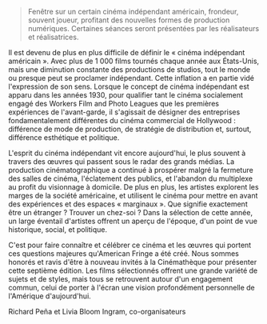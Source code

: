 > Fenêtre sur un certain cinéma indépendant américain, frondeur, souvent joueur, profitant des nouvelles formes de production numériques. Certaines séances seront présentées par les réalisateurs et réalisatrices.

Il est devenu de plus en plus difficile de définir le « cinéma indépendant américain ». Avec plus de 1 000 films tournés chaque année aux États-Unis, mais une diminution constante des productions de studios, tout le monde ou presque peut se proclamer indépendant. Cette inflation a en partie vidé l'expression de son sens. Lorsque le concept de cinéma indépendant est apparu dans les années 1930, pour qualifier tant le cinéma socialement engagé des Workers Film and Photo Leagues que les premières expériences de l'avant-garde, il s'agissait de désigner des entreprises fondamentalement différentes du cinéma commercial de Hollywood : différence de mode de production, de stratégie de distribution et, surtout, différence esthétique et politique.

L'esprit du cinéma indépendant vit encore aujourd'hui, le plus souvent à travers des œuvres qui passent sous le radar des grands médias. La production cinématographique a continué à prospérer malgré la fermeture des salles de cinéma, l'éclatement des publics, et l'abandon du multiplexe au profit du visionnage à domicile. De plus en plus, les artistes explorent les marges de la société américaine, et utilisent le cinéma pour mettre en avant des expériences et des espaces « marginaux ». Que signifie exactement être un étranger ? Trouver un chez-soi ? Dans la sélection de cette année, un large éventail d'artistes offrent un aperçu de l'époque, d'un point de vue historique, social, et politique.

C'est pour faire connaître et célébrer ce cinéma et les œuvres qui portent ces questions majeures qu'American Fringe a été créé. Nous sommes honorés et ravis d'être à nouveau invités à la Cinémathèque pour présenter cette septième édition. Les films sélectionnés offrent une grande variété de sujets et de styles, mais tous se retrouvent autour d'un engagement commun, celui de porter à l'écran une vision profondément personnelle de l'Amérique d'aujourd'hui.

Richard Peña et Livia Bloom Ingram, co-organisateurs
